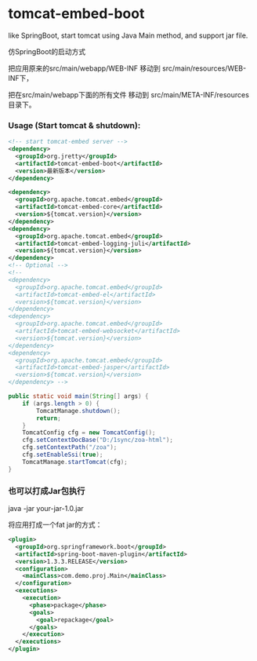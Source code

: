 # tomcat-embed-boot
like SpringBoot, start tomcat using Java Main method, and support jar file.

仿SpringBoot的启动方式

把应用原来的src/main/webapp/WEB-INF 
移动到 src/main/resources/WEB-INF下，

把在src/main/webapp下面的所有文件
移动到 src/main/META-INF/resources目录下。



### Usage (Start tomcat & shutdown):

```xml
<!-- start tomcat-embed server -->
<dependency>
  <groupId>org.jretty</groupId>
  <artifactId>tomcat-embed-boot</artifactId>
  <version>最新版本</version>
</dependency>

<dependency>
  <groupId>org.apache.tomcat.embed</groupId>
  <artifactId>tomcat-embed-core</artifactId>
  <version>${tomcat.version}</version>
</dependency>
<dependency>
  <groupId>org.apache.tomcat.embed</groupId>
  <artifactId>tomcat-embed-logging-juli</artifactId>
  <version>${tomcat.version}</version>
</dependency>
<!-- Optional -->
<!-- 
<dependency>
  <groupId>org.apache.tomcat.embed</groupId>
  <artifactId>tomcat-embed-el</artifactId>
  <version>${tomcat.version}</version>
</dependency>
<dependency>
  <groupId>org.apache.tomcat.embed</groupId>
  <artifactId>tomcat-embed-websocket</artifactId>
  <version>${tomcat.version}</version>
</dependency>
<dependency>
  <groupId>org.apache.tomcat.embed</groupId>
  <artifactId>tomcat-embed-jasper</artifactId>
  <version>${tomcat.version}</version>
</dependency> -->
```

```java
public static void main(String[] args) {
    if (args.length > 0) {
        TomcatManage.shutdown();
        return;
    }
    TomcatConfig cfg = new TomcatConfig();
    cfg.setContextDocBase("D:/1sync/zoa-html");
    cfg.setContextPath("/zoa");
    cfg.setEnableSsi(true);
    TomcatManage.startTomcat(cfg);
}
```

### 也可以打成Jar包执行
java -jar your-jar-1.0.jar

将应用打成一个fat jar的方式：

```xml
<plugin>
  <groupId>org.springframework.boot</groupId>
  <artifactId>spring-boot-maven-plugin</artifactId>
  <version>1.3.3.RELEASE</version>
  <configuration>
    <mainClass>com.demo.proj.Main</mainClass>
  </configuration>
  <executions>
    <execution>
      <phase>package</phase>
      <goals>
        <goal>repackage</goal>
      </goals>
    </execution>
  </executions>
</plugin>
```
